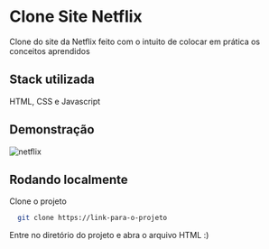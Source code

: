 
# Clone Site Netflix

Clone do site da Netflix feito com o intuito de colocar em prática os conceitos aprendidos


## Stack utilizada

HTML, CSS e Javascript

## Demonstração

![netflix](https://i.imgur.com/L9aNS0s.png)


## Rodando localmente

Clone o projeto

```bash
  git clone https://link-para-o-projeto
```

Entre no diretório do projeto e abra o arquivo HTML :)
